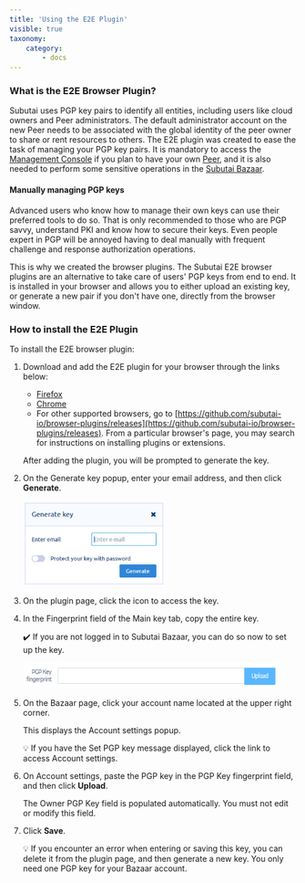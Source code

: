 ```yaml
---
title: 'Using the E2E Plugin'
visible: true
taxonomy:
    category:
        - docs
---
```


### What is the E2E Browser Plugin?

Subutai uses PGP key pairs to identify all entities, including users like
cloud owners and Peer administrators. The default administrator account
on the new Peer needs to be associated with the global identity of the
peer owner to share or rent resources to others. The E2E plugin was created to ease the task of managing your PGP key pairs. It is mandatory to access the [Management Console](../management-console) if you plan to have your own [Peer](../../glossary#Peer), and it is also needed to perform some sensitive operations in the [Subutai Bazaar](https://bazaar.subutai.io). 

#### Manually managing PGP keys

Advanced users who know how to manage their own keys can use their preferred
tools to do so. That is only recommended to those who are PGP savvy, understand PKI and know how to secure their keys. Even people expert in PGP will be
annoyed having to deal manually with frequent challenge and
response authorization operations.

This is why we created the browser plugins. The Subutai E2E browser plugins are an alternative to take care of users' PGP keys from end to end. It is installed in your browser and allows you to either upload an existing key, or generate a new pair if you don't have one, directly from the browser window.

### How to install the E2E Plugin

To install the E2E browser plugin:

1. Download and add the E2E plugin for your browser through the links below:
   * [Firefox](https://addons.mozilla.org/en-US/firefox/addon/subutai-e2e-plugin/)
   * [Chrome](https://chrome.google.com/webstore/detail/subutai-e2e-plugin/ffddnlbamkjlbngpekmdpnoccckapcnh)
   * For other supported browsers, go to [https://github.com/subutai-io/browser-plugins/releases](https://github.com/subutai-io/browser-plugins/releases). From a particular browser's page, you may search for instructions on installing plugins or extensions.

    After adding the plugin, you will be prompted to generate the key.  

2. On the Generate key popup, enter your email address, and then click **Generate**.   

   ![E2E plugin](e2e-generate-key.png)
 
3. On the plugin page, click the  icon to access the key.   

4. In the Fingerprint field of the Main key tab, copy the entire key.

   ✔️ If you are not logged in to Subutai Bazaar, you can do so now to set up the key.
   
   ![Upload key](e2e-upload-key.png)

5. On the Bazaar page, click your account name located at the upper right corner.   

   This displays the Account settings popup.    

   💡 If you have the Set PGP key message displayed, click the link to access Account settings. 

6. On Account settings, paste the PGP key in the PGP Key fingerprint field, and then click **Upload**.   

   The Owner PGP Key field is populated automatically. You must not edit or modify this field.   

7. Click **Save**.    

   💡 If you encounter an error when entering or saving this key, you can delete it from the plugin page, and then generate a new key. You only need one PGP key for your Bazaar account.
